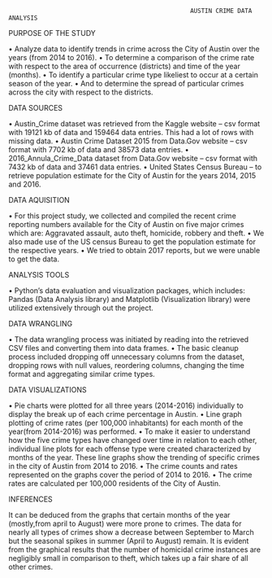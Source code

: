                                                       AUSTIN CRIME DATA ANALYSIS
                                                      
PURPOSE OF THE STUDY

•	Analyze data to identify trends in crime across the City of Austin over the years (from 2014 to 2016). •	To determine a comparison of the crime rate with respect to the area of occurrence (districts) and time of the year (months). •	To identify a particular crime type likeliest to occur at a certain season of the year. •	And to determine the spread of particular crimes across the city with respect to the districts.

DATA SOURCES

•	Austin_Crime dataset was retrieved from the Kaggle website – csv format with 19121 kb of data and 159464 data entries. This had a lot of rows with missing data. •	Austin Crime Dataset 2015 from Data.Gov website – csv format with 7702 kb of data and 38573 data entries. •	2016_Annula_Crime_Data dataset from Data.Gov website – csv format with 7432 kb of data and 37461 data entries. •	United States Census Bureau – to retrieve population estimate for the City of Austin for the years 2014, 2015 and 2016.

DATA AQUISITION

•	For this project study, we collected and compiled the recent crime reporting numbers available for the City of Austin on five major crimes which are: Aggravated assault, auto theft, homicide, robbery and theft. •	We also made use of the US census Bureau to get the population estimate for the respective years. •	We tried to obtain 2017 reports, but we were unable to get the data.

ANALYSIS TOOLS

•	Python’s data evaluation and visualization packages, which includes: Pandas (Data Analysis library) and Matplotlib (Visualization library) were utilized extensively through out the project.

DATA WRANGLING

•	The data wrangling process was initiated by reading into the retrieved CSV files and converting them into data frames. •	The basic cleanup process included dropping off unnecessary columns from the dataset, dropping rows with null values, reordering columns, changing the time format and aggregating similar crime types.

DATA VISUALIZATIONS

•	Pie charts were plotted for all three years (2014-2016) individually to display the break up of each crime percentage in Austin. •	Line graph plotting of crime rates (per 100,000 inhabitants) for each month of the year(from 2014-2016) was performed. •	To make it easier to understand how the five crime types have changed over time in relation to each other, individual line plots for each offense type were created characterized by months of the year. These line graphs show the trending of specific crimes in the city of Austin from 2014 to 2016. •	The crime counts and rates represented on the graphs cover the period of 2014 to 2016. •	The crime rates are calculated per 100,000 residents of the City of Austin.

INFERENCES

It can be deduced from the graphs that certain months of the year (mostly,from april to August) were more prone to crimes. The data for nearly all types of crimes show a decrease between September to March but the seasonal spikes in summer (April to August) remain. It is evident from the graphical results that the number of homicidal crime instances are negligibly small in comparison to theft, which takes up a fair share of all other crimes.
